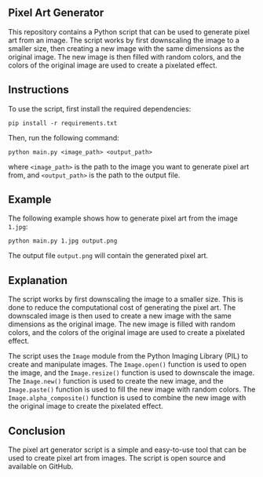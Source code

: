 ## Pixel Art Generator

This repository contains a Python script that can be used to generate pixel art from an image. The script works by first downscaling the image to a smaller size, then creating a new image with the same dimensions as the original image. The new image is then filled with random colors, and the colors of the original image are used to create a pixelated effect.

## Instructions

To use the script, first install the required dependencies:

```
pip install -r requirements.txt
```

Then, run the following command:

```
python main.py <image_path> <output_path>
```

where `<image_path>` is the path to the image you want to generate pixel art from, and `<output_path>` is the path to the output file.

## Example

The following example shows how to generate pixel art from the image `1.jpg`:

```
python main.py 1.jpg output.png
```

The output file `output.png` will contain the generated pixel art.

## Explanation

The script works by first downscaling the image to a smaller size. This is done to reduce the computational cost of generating the pixel art. The downscaled image is then used to create a new image with the same dimensions as the original image. The new image is filled with random colors, and the colors of the original image are used to create a pixelated effect.

The script uses the `Image` module from the Python Imaging Library (PIL) to create and manipulate images. The `Image.open()` function is used to open the image, and the `Image.resize()` function is used to downscale the image. The `Image.new()` function is used to create the new image, and the `Image.paste()` function is used to fill the new image with random colors. The `Image.alpha_composite()` function is used to combine the new image with the original image to create the pixelated effect.

## Conclusion

The pixel art generator script is a simple and easy-to-use tool that can be used to create pixel art from images. The script is open source and available on GitHub.
